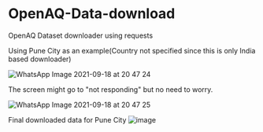 # OpenAQ-Data-download
OpenAQ Dataset downloader using requests

Using Pune City as an example(Country not specified since this is only India based downloader)

![WhatsApp Image 2021-09-18 at 20 47 24](https://user-images.githubusercontent.com/72869428/133893953-bba8400e-2b02-4f6c-8078-a2d28e10016d.jpeg)


The screen might go to "not responding" but no need to worry.

![WhatsApp Image 2021-09-18 at 20 47 25](https://user-images.githubusercontent.com/72869428/133893945-adb247b2-e8c6-4de6-beda-a458da4d9bed.jpeg)


Final downloaded data for Pune City
![image](https://user-images.githubusercontent.com/72869428/133893981-52410296-6e1a-42d8-a78f-d7112f12b23f.png)
